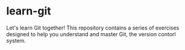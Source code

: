 # learn-git

Let's learn Git together! This repository contains a series of exercises designed to help you understand and master Git, the version contorl system.
